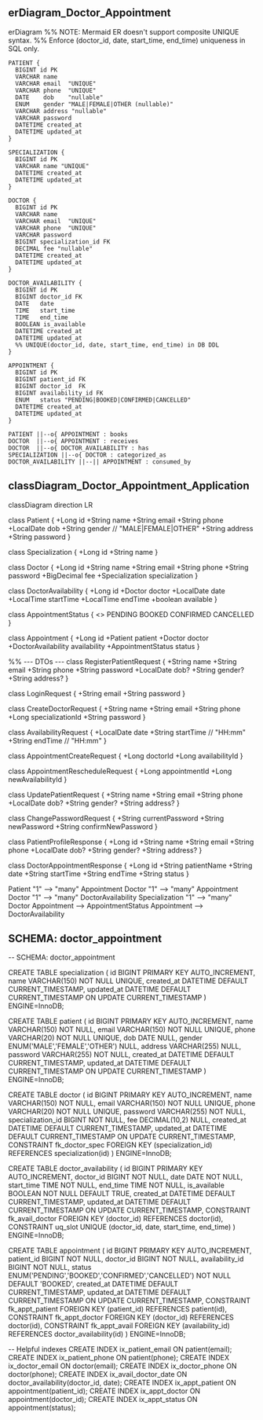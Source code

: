 
## erDiagram_Doctor_Appointment
erDiagram
    %% NOTE: Mermaid ER doesn't support composite UNIQUE syntax.
    %% Enforce (doctor_id, date, start_time, end_time) uniqueness in SQL only.

    PATIENT {
      BIGINT id PK
      VARCHAR name
      VARCHAR email  "UNIQUE"
      VARCHAR phone  "UNIQUE"
      DATE    dob    "nullable"
      ENUM    gender "MALE|FEMALE|OTHER (nullable)"
      VARCHAR address "nullable"
      VARCHAR password
      DATETIME created_at
      DATETIME updated_at
    }

    SPECIALIZATION {
      BIGINT id PK
      VARCHAR name "UNIQUE"
      DATETIME created_at
      DATETIME updated_at
    }

    DOCTOR {
      BIGINT id PK
      VARCHAR name
      VARCHAR email  "UNIQUE"
      VARCHAR phone  "UNIQUE"
      VARCHAR password
      BIGINT specialization_id FK
      DECIMAL fee "nullable"
      DATETIME created_at
      DATETIME updated_at
    }

    DOCTOR_AVAILABILITY {
      BIGINT id PK
      BIGINT doctor_id FK
      DATE   date
      TIME   start_time
      TIME   end_time
      BOOLEAN is_available
      DATETIME created_at
      DATETIME updated_at
      %% UNIQUE(doctor_id, date, start_time, end_time) in DB DDL
    }

    APPOINTMENT {
      BIGINT id PK
      BIGINT patient_id FK
      BIGINT doctor_id  FK
      BIGINT availability_id FK
      ENUM   status "PENDING|BOOKED|CONFIRMED|CANCELLED"
      DATETIME created_at
      DATETIME updated_at
    }

    PATIENT ||--o{ APPOINTMENT : books
    DOCTOR  ||--o{ APPOINTMENT : receives
    DOCTOR  ||--o{ DOCTOR_AVAILABILITY : has
    SPECIALIZATION ||--o{ DOCTOR : categorized_as
    DOCTOR_AVAILABILITY ||--|| APPOINTMENT : consumed_by

## classDiagram_Doctor_Appointment_Application
classDiagram
  direction LR

  class Patient {
    +Long id
    +String name
    +String email
    +String phone
    +LocalDate dob
    +String gender  // "MALE|FEMALE|OTHER"
    +String address
    +String password
  }

  class Specialization {
    +Long id
    +String name
  }

  class Doctor {
    +Long id
    +String name
    +String email
    +String phone
    +String password
    +BigDecimal fee
    +Specialization specialization
  }

  class DoctorAvailability {
    +Long id
    +Doctor doctor
    +LocalDate date
    +LocalTime startTime
    +LocalTime endTime
    +boolean available
  }

  class AppointmentStatus {
    <<enumeration>>
    PENDING
    BOOKED
    CONFIRMED
    CANCELLED
  }

  class Appointment {
    +Long id
    +Patient patient
    +Doctor doctor
    +DoctorAvailability availability
    +AppointmentStatus status
  }

  %% --- DTOs ---
  class RegisterPatientRequest {
    +String name
    +String email
    +String phone
    +String password
    +LocalDate dob?
    +String gender?
    +String address?
  }

  class LoginRequest {
    +String email
    +String password
  }

  class CreateDoctorRequest {
    +String name
    +String email
    +String phone
    +Long specializationId
    +String password
  }

  class AvailabilityRequest {
    +LocalDate date
    +String startTime  // "HH:mm"
    +String endTime    // "HH:mm"
  }

  class AppointmentCreateRequest {
    +Long doctorId
    +Long availabilityId
  }

  class AppointmentRescheduleRequest {
    +Long appointmentId
    +Long newAvailabilityId
  }

  class UpdatePatientRequest {
    +String name
    +String email
    +String phone
    +LocalDate dob?
    +String gender?
    +String address?
  }

  class ChangePasswordRequest {
    +String currentPassword
    +String newPassword
    +String confirmNewPassword
  }

  class PatientProfileResponse {
    +Long id
    +String name
    +String email
    +String phone
    +LocalDate dob?
    +String gender?
    +String address?
  }

  class DoctorAppointmentResponse {
    +Long id
    +String patientName
    +String date
    +String startTime
    +String endTime
    +String status
  }

  Patient "1" --> "many" Appointment
  Doctor "1" --> "many" Appointment
  Doctor "1" --> "many" DoctorAvailability
  Specialization "1" --> "many" Doctor
  Appointment --> AppointmentStatus
  Appointment --> DoctorAvailability

## SCHEMA: doctor_appointment
-- SCHEMA: doctor_appointment

CREATE TABLE specialization (
  id           BIGINT PRIMARY KEY AUTO_INCREMENT,
  name         VARCHAR(150) NOT NULL UNIQUE,
  created_at   DATETIME DEFAULT CURRENT_TIMESTAMP,
  updated_at   DATETIME DEFAULT CURRENT_TIMESTAMP ON UPDATE CURRENT_TIMESTAMP
) ENGINE=InnoDB;

CREATE TABLE patient (
  id           BIGINT PRIMARY KEY AUTO_INCREMENT,
  name         VARCHAR(150) NOT NULL,
  email        VARCHAR(150) NOT NULL UNIQUE,
  phone        VARCHAR(20)  NOT NULL UNIQUE,
  dob          DATE         NULL,
  gender       ENUM('MALE','FEMALE','OTHER') NULL,
  address      VARCHAR(255) NULL,
  password     VARCHAR(255) NOT NULL,
  created_at   DATETIME DEFAULT CURRENT_TIMESTAMP,
  updated_at   DATETIME DEFAULT CURRENT_TIMESTAMP ON UPDATE CURRENT_TIMESTAMP
) ENGINE=InnoDB;

CREATE TABLE doctor (
  id                BIGINT PRIMARY KEY AUTO_INCREMENT,
  name              VARCHAR(150) NOT NULL,
  email             VARCHAR(150) NOT NULL UNIQUE,
  phone             VARCHAR(20)  NOT NULL UNIQUE,
  password          VARCHAR(255) NOT NULL,
  specialization_id BIGINT NOT NULL,
  fee               DECIMAL(10,2) NULL,
  created_at        DATETIME DEFAULT CURRENT_TIMESTAMP,
  updated_at        DATETIME DEFAULT CURRENT_TIMESTAMP ON UPDATE CURRENT_TIMESTAMP,
  CONSTRAINT fk_doctor_spec FOREIGN KEY (specialization_id) REFERENCES specialization(id)
) ENGINE=InnoDB;

CREATE TABLE doctor_availability (
  id            BIGINT PRIMARY KEY AUTO_INCREMENT,
  doctor_id     BIGINT NOT NULL,
  date          DATE  NOT NULL,
  start_time    TIME  NOT NULL,
  end_time      TIME  NOT NULL,
  is_available  BOOLEAN NOT NULL DEFAULT TRUE,
  created_at    DATETIME DEFAULT CURRENT_TIMESTAMP,
  updated_at    DATETIME DEFAULT CURRENT_TIMESTAMP ON UPDATE CURRENT_TIMESTAMP,
  CONSTRAINT fk_avail_doctor FOREIGN KEY (doctor_id) REFERENCES doctor(id),
  CONSTRAINT uq_slot UNIQUE (doctor_id, date, start_time, end_time)
) ENGINE=InnoDB;

CREATE TABLE appointment (
  id              BIGINT PRIMARY KEY AUTO_INCREMENT,
  patient_id      BIGINT NOT NULL,
  doctor_id       BIGINT NOT NULL,
  availability_id BIGINT NOT NULL,
  status          ENUM('PENDING','BOOKED','CONFIRMED','CANCELLED') NOT NULL DEFAULT 'BOOKED',
  created_at      DATETIME DEFAULT CURRENT_TIMESTAMP,
  updated_at      DATETIME DEFAULT CURRENT_TIMESTAMP ON UPDATE CURRENT_TIMESTAMP,
  CONSTRAINT fk_appt_patient   FOREIGN KEY (patient_id) REFERENCES patient(id),
  CONSTRAINT fk_appt_doctor    FOREIGN KEY (doctor_id)  REFERENCES doctor(id),
  CONSTRAINT fk_appt_avail     FOREIGN KEY (availability_id) REFERENCES doctor_availability(id)
) ENGINE=InnoDB;

-- Helpful indexes
CREATE INDEX ix_patient_email      ON patient(email);
CREATE INDEX ix_patient_phone      ON patient(phone);
CREATE INDEX ix_doctor_email       ON doctor(email);
CREATE INDEX ix_doctor_phone       ON doctor(phone);
CREATE INDEX ix_avail_doctor_date  ON doctor_availability(doctor_id, date);
CREATE INDEX ix_appt_patient       ON appointment(patient_id);
CREATE INDEX ix_appt_doctor        ON appointment(doctor_id);
CREATE INDEX ix_appt_status        ON appointment(status);
